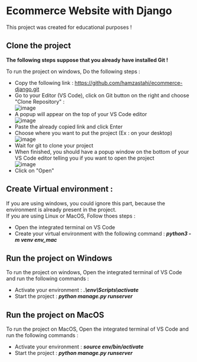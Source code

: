# Ecommerce Website with Django

This project was created for educational purposes !

## Clone the project
<b>The following steps suppose that you already have installed Git !</b>    

To run the project on windows, Do the following steps :
- Copy the following link : https://github.com/hamzastahi/ecommerce-django.git
- Go to your Editor (VS Code), click on Git button on the right and choose "Clone Repository" :   
![image](https://user-images.githubusercontent.com/64877852/187123990-87620479-de60-4ad8-839b-7af1726d8410.png)
- A popup will appear on the top of your VS Code editor   
![image](https://user-images.githubusercontent.com/64877852/187125325-4ddf82e2-602c-4be5-a7e7-bcdc3ba4cd8c.png)
- Paste the already copied link and click Enter
- Choose where you want to put the project (Ex : on your desktop)
![image](https://user-images.githubusercontent.com/64877852/187125437-b7d22532-eb76-407c-93d8-49d43585fc73.png)
- Wait for git to clone your project
- When finished, you should have a popup window on the bottom of your VS Code editor telling you if you want to open the project  
![image](https://user-images.githubusercontent.com/64877852/187125659-28c88f12-f3ad-4746-87b1-0f18fd3f5afe.png)
- Click on "Open"

## Create Virtual environment :
If you are using windows, you could ignore this part, because the environment is already present in the project.  
If you are using Linux or MacOS, Follow thoes steps :
- Open the integrated terminal on VS Code
- Create your virtual environment with the following command : ***python3 -m venv env_mac***

## Run the project on Windows
To run the project on windows, Open the integrated terminal of VS Code and run the following commands :
- Activate your environment : ***.\env\Scripts\activate</i>***  
- Start the project : ***python manage.py runserver***

## Run the project on MacOS
To run the project on MacOS, Open the integrated terminal of VS Code and run the following commands :
- Activate your environment : ***source env/bin/activate***
- Start the project : ***python manage.py runserver***
